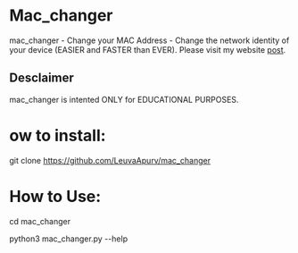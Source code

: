 # Mac_changer
mac_changer - Change your MAC Address - Change the network identity of your device (EASIER and FASTER than EVER). Please visit my website [post](https://leuvaapurv.github.io/mac_changer/).

## Desclaimer
mac_changer is intented ONLY for EDUCATIONAL PURPOSES.

# ow to install:
git clone https://github.com/LeuvaApurv/mac_changer

# How to Use:
cd mac_changer

python3 mac_changer.py --help
